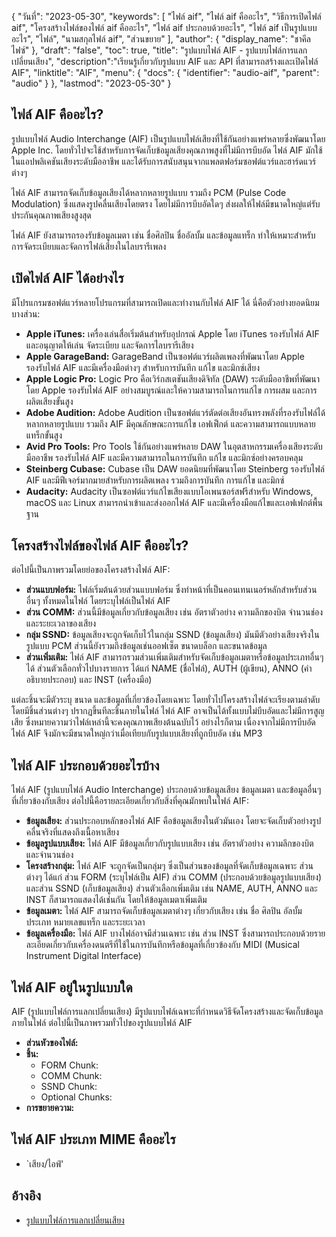 {
"วันที่": "2023-05-30",
  "keywords": [
"ไฟล์ aif",
"ไฟล์ aif คืออะไร",
"วิธีการเปิดไฟล์ aif",
"โครงสร้างไฟล์ของไฟล์ aif คืออะไร",
"ไฟล์ aif ประกอบด้วยอะไร",
"ไฟล์ aif เป็นรูปแบบอะไร",
"ไฟล์",
"นามสกุลไฟล์ aif",
"ส่วนขยาย"
],
  "author": {
"display_name": "ชาคีล ไฟซ์"
},
"draft": "false",
"toc": true,
"title": "รูปแบบไฟล์ AIF - รูปแบบไฟล์การแลกเปลี่ยนเสียง",
  "description":"เรียนรู้เกี่ยวกับรูปแบบ AIF และ API ที่สามารถสร้างและเปิดไฟล์ AIF",
  "linktitle": "AIF",
  "menu": {
    "docs": {
      "identifier": "audio-aif",
      "parent": "audio"
}
},
"lastmod": "2023-05-30"
}

## ไฟล์ AIF คืออะไร?

รูปแบบไฟล์ Audio Interchange (AIF) เป็นรูปแบบไฟล์เสียงที่ใช้กันอย่างแพร่หลายซึ่งพัฒนาโดย Apple Inc. โดยทั่วไปจะใช้สำหรับการจัดเก็บข้อมูลเสียงคุณภาพสูงที่ไม่มีการบีบอัด ไฟล์ AIF มักใช้ในแอปพลิเคชันเสียงระดับมืออาชีพ และได้รับการสนับสนุนจากแพลตฟอร์มซอฟต์แวร์และฮาร์ดแวร์ต่างๆ

ไฟล์ AIF สามารถจัดเก็บข้อมูลเสียงได้หลากหลายรูปแบบ รวมถึง PCM (Pulse Code Modulation) ซึ่งแสดงรูปคลื่นเสียงโดยตรง โดยไม่มีการบีบอัดใดๆ ส่งผลให้ไฟล์มีขนาดใหญ่แต่รับประกันคุณภาพเสียงสูงสุด

ไฟล์ AIF ยังสามารถรองรับข้อมูลเมตา เช่น ชื่อศิลปิน ชื่ออัลบั้ม และข้อมูลแทร็ก ทำให้เหมาะสำหรับการจัดระเบียบและจัดการไฟล์เสียงในไลบรารีเพลง

## เปิดไฟล์ AIF ได้อย่างไร

มีโปรแกรมซอฟต์แวร์หลายโปรแกรมที่สามารถเปิดและทำงานกับไฟล์ AIF ได้ นี่คือตัวอย่างยอดนิยมบางส่วน:

- **Apple iTunes:** เครื่องเล่นสื่อเริ่มต้นสำหรับอุปกรณ์ Apple โดย iTunes รองรับไฟล์ AIF และอนุญาตให้เล่น จัดระเบียบ และจัดการไลบรารีเสียง
- **Apple GarageBand:** GarageBand เป็นซอฟต์แวร์ผลิตเพลงที่พัฒนาโดย Apple รองรับไฟล์ AIF และมีเครื่องมือต่างๆ สำหรับการบันทึก แก้ไข และมิกซ์เสียง
- **Apple Logic Pro:** Logic Pro คือเวิร์กสเตชันเสียงดิจิทัล (DAW) ระดับมืออาชีพที่พัฒนาโดย Apple รองรับไฟล์ AIF อย่างสมบูรณ์และให้ความสามารถในการแก้ไข การผสม และการผลิตเสียงขั้นสูง
- **Adobe Audition:** Adobe Audition เป็นซอฟต์แวร์ตัดต่อเสียงอันทรงพลังที่รองรับไฟล์ได้หลากหลายรูปแบบ รวมถึง AIF มีคุณลักษณะการแก้ไข เอฟเฟ็กต์ และความสามารถแบบหลายแทร็กขั้นสูง
- **Avid Pro Tools:** Pro Tools ใช้กันอย่างแพร่หลาย DAW ในอุตสาหกรรมเครื่องเสียงระดับมืออาชีพ รองรับไฟล์ AIF และมีความสามารถในการบันทึก แก้ไข และมิกซ์อย่างครอบคลุม
- **Steinberg Cubase:** Cubase เป็น DAW ยอดนิยมที่พัฒนาโดย Steinberg รองรับไฟล์ AIF และมีฟีเจอร์มากมายสำหรับการผลิตเพลง รวมถึงการบันทึก การแก้ไข และมิกซ์
- **Audacity:** Audacity เป็นซอฟต์แวร์แก้ไขเสียงแบบโอเพนซอร์สฟรีสำหรับ Windows, macOS และ Linux สามารถนำเข้าและส่งออกไฟล์ AIF และมีเครื่องมือแก้ไขและเอฟเฟกต์พื้นฐาน

## โครงสร้างไฟล์ของไฟล์ AIF คืออะไร?

ต่อไปนี้เป็นภาพรวมโดยย่อของโครงสร้างไฟล์ AIF:

- **ส่วนแบบฟอร์ม:** ไฟล์เริ่มต้นด้วยส่วนแบบฟอร์ม ซึ่งทำหน้าที่เป็นคอนเทนเนอร์หลักสำหรับส่วนอื่นๆ ทั้งหมดในไฟล์ โดยระบุไฟล์เป็นไฟล์ AIF
- **ส่วน COMM:** ส่วนนี้มีข้อมูลเกี่ยวกับข้อมูลเสียง เช่น อัตราตัวอย่าง ความลึกของบิต จำนวนช่อง และระยะเวลาของเสียง
- **กลุ่ม SSND:** ข้อมูลเสียงจะถูกจัดเก็บไว้ในกลุ่ม SSND (ข้อมูลเสียง) มันมีตัวอย่างเสียงจริงในรูปแบบ PCM ส่วนนี้ยังรวมถึงข้อมูลเช่นออฟเซ็ต ขนาดบล็อก และขนาดข้อมูล
- **ส่วนเพิ่มเติม:** ไฟล์ AIF สามารถรวมส่วนเพิ่มเติมสำหรับจัดเก็บข้อมูลเมตาหรือข้อมูลประเภทอื่นๆ ได้ ส่วนตัวเลือกทั่วไปบางรายการ ได้แก่ NAME (ชื่อไฟล์), AUTH (ผู้เขียน), ANNO (คำอธิบายประกอบ) และ INST (เครื่องมือ)

แต่ละชิ้นจะมีตัวระบุ ขนาด และข้อมูลที่เกี่ยวข้องโดยเฉพาะ โดยทั่วไปโครงสร้างไฟล์จะเรียงตามลำดับ โดยมีชิ้นส่วนต่างๆ ปรากฏขึ้นทีละชิ้นภายในไฟล์ ไฟล์ AIF อาจเป็นได้ทั้งแบบไม่บีบอัดและไม่มีการสูญเสีย ซึ่งหมายความว่าไฟล์เหล่านี้จะคงคุณภาพเสียงต้นฉบับไว้ อย่างไรก็ตาม เนื่องจากไม่มีการบีบอัด ไฟล์ AIF จึงมักจะมีขนาดใหญ่กว่าเมื่อเทียบกับรูปแบบเสียงที่ถูกบีบอัด เช่น MP3

## ไฟล์ AIF ประกอบด้วยอะไรบ้าง

ไฟล์ AIF (รูปแบบไฟล์ Audio Interchange) ประกอบด้วยข้อมูลเสียง ข้อมูลเมตา และข้อมูลอื่นๆ ที่เกี่ยวข้องกับเสียง ต่อไปนี้คือรายละเอียดเกี่ยวกับสิ่งที่คุณมักพบในไฟล์ AIF:

- **ข้อมูลเสียง:** ส่วนประกอบหลักของไฟล์ AIF คือข้อมูลเสียงในตัวมันเอง โดยจะจัดเก็บตัวอย่างรูปคลื่นจริงที่แสดงถึงเนื้อหาเสียง
- **ข้อมูลรูปแบบเสียง:** ไฟล์ AIF มีข้อมูลเกี่ยวกับรูปแบบเสียง เช่น อัตราตัวอย่าง ความลึกของบิต และจำนวนช่อง
- **โครงสร้างกลุ่ม:** ไฟล์ AIF จะถูกจัดเป็นกลุ่มๆ ซึ่งเป็นส่วนของข้อมูลที่จัดเก็บข้อมูลเฉพาะ ส่วนต่างๆ ได้แก่ ส่วน FORM (ระบุไฟล์เป็น AIF) ส่วน COMM (ประกอบด้วยข้อมูลรูปแบบเสียง) และส่วน SSND (เก็บข้อมูลเสียง) ส่วนตัวเลือกเพิ่มเติม เช่น NAME, AUTH, ANNO และ INST ก็สามารถแสดงได้เช่นกัน โดยให้ข้อมูลเมตาเพิ่มเติม
- **ข้อมูลเมตา:** ไฟล์ AIF สามารถจัดเก็บข้อมูลเมตาต่างๆ เกี่ยวกับเสียง เช่น ชื่อ ศิลปิน อัลบั้ม ประเภท หมายเลขแทร็ก และระยะเวลา
- **ข้อมูลเครื่องมือ:** ไฟล์ AIF บางไฟล์อาจมีส่วนเฉพาะ เช่น ส่วน INST ซึ่งสามารถประกอบด้วยรายละเอียดเกี่ยวกับเครื่องดนตรีที่ใช้ในการบันทึกหรือข้อมูลที่เกี่ยวข้องกับ MIDI (Musical Instrument Digital Interface)

## ไฟล์ AIF อยู่ในรูปแบบใด

AIF (รูปแบบไฟล์การแลกเปลี่ยนเสียง) มีรูปแบบไฟล์เฉพาะที่กำหนดวิธีจัดโครงสร้างและจัดเก็บข้อมูลภายในไฟล์ ต่อไปนี้เป็นภาพรวมทั่วไปของรูปแบบไฟล์ AIF

- **ส่วนหัวของไฟล์:**
- **ชิ้น:**
  - FORM Chunk:
  - COMM Chunk:
  - SSND Chunk:
  - Optional Chunks:
- **การขยายความ:**

## ไฟล์ AIF ประเภท MIME คืออะไร

- `เสียง/ไอฟ์'

## อ้างอิง
* [รูปแบบไฟล์การแลกเปลี่ยนเสียง](https://en.wikipedia.org/wiki/Audio_Interchange_File_Format)

